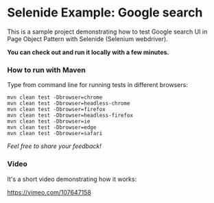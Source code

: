 Selenide Example: Google search
===============================

This is a sample project demonstrating how to test Google search UI in Page Object Pattern with Selenide (Selenium webdriver).

**You can check out and run it locally with a few minutes.**

### How to run with Maven

Type from command line for running tests in different browsers:

```
mvn clean test -Dbrowser=chrome
mvn clean test -Dbrowser=headless-chrome
mvn clean test -Dbrowser=firefox
mvn clean test -Dbrowser=headless-firefox
mvn clean test -Dbrowser=ie
mvn clean test -Dbrowser=edge
mvn clean test -Dbrowser=safari
```

_Feel free to share your feedback!_

### Video

It's a short video demonstrating how it works:

https://vimeo.com/107647158
